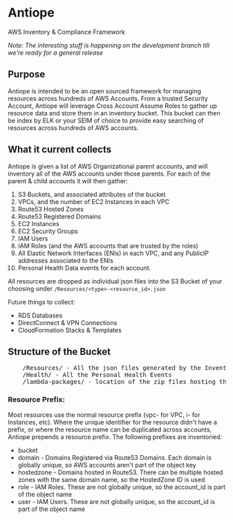 # Antiope
AWS Inventory &amp; Compliance Framework

*Note: The interesting stuff is happening on the development branch till we're ready for a general release*

## Purpose
Antiope is intended to be an open sourced framework for managing resources across hundreds of AWS Accounts. From a trusted Security Account, Antiope will leverage Cross Account Assume Roles to gather up resource data and store them in an inventory bucket. This bucket can then be index by ELK or your SEIM of choice to provide easy searching of resources across hundreds of AWS accounts.

## What it current collects
Antiope is given a list of AWS Organizational parent accounts, and will inventory all of the AWS accounts under those parents. For each of the parent & child accounts it will then gather:

1. S3 Buckets, and associated attributes of the bucket
1. VPCs, and the number of EC2 Instances in each VPC
1. Route53 Hosted Zones
1. Route53 Registered Domains
1. EC2 Instances
1. EC2 Security Groups
1. IAM Users
1. IAM Roles (and the AWS accounts that are trusted by the roles)
1. All Elastic Network Interfaces (ENIs) in each VPC, and any PublicIP addresses associated to the ENIs
1. Personal Health Data events for each account.

All resources are dropped as individual json files into the S3 Bucket of your choosing under `/Resources/<type>-<resource_id>.json`


Future things to collect:
* RDS Databases
* DirectConnect & VPN Connections
* CloudFormation Stacks & Templates


## Structure of the Bucket

<pre>
    /Resources/ - All the json files generated by the Inventory Phase
    /Health/ - All the Personal Health Events
    /lambda-packages/ - location of the zip files hosting the lambda
</pre>

### Resource Prefix:
Most resources use the normal resource prefix (vpc- for VPC, i- for Instances, etc). Where the unique identifier for the resource didn't have a prefix, or where the resource name can be duplicated across accounts, Antiope prepends a resource prefix. The following prefixes are inventoried:

* bucket
* domain - Domains Registered via Route53 Domains. Each domain is globally unique, so AWS accounts aren't part of the object key
* hostedzone - Domains hosted in Route53. There can be multiple hosted zones with the same domain name, so the HostedZone ID is used
* role - IAM Roles. These are not globally unique, so the account_id is part of the object name
* user - IAM Users. These are not globally unique, so the account_id is part of the object name
